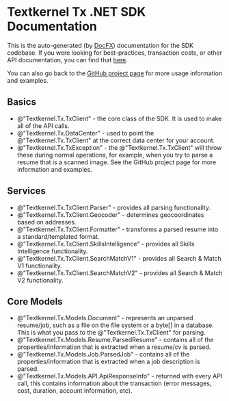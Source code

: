 # Textkernel Tx .NET SDK Documentation
This is the auto-generated (by [DocFX](https://dotnet.github.io/docfx/)) documentation for the SDK codebase.
If you were looking for best-practices, transaction costs, or other API documentation, you
can find that [here](https://developer.textkernel.com/tx-platform/v10/overview/).

You can also go back to the [GitHub project page](https://github.com/textkernel/tx-dotnet) for more usage information and examples.

## Basics
 - @"Textkernel.Tx.TxClient" - the core class of the SDK. It is used to make all of the API calls.
 - @"Textkernel.Tx.DataCenter" - used to point the @"Textkernel.Tx.TxClient" at the correct data center for your account.
 - @"Textkernel.Tx.TxException" - the @"Textkernel.Tx.TxClient" will throw these during normal operations, for example, when you try to parse a resume that is a scanned image. See the GitHub project page for more information and examples.

## Services
- @"Textkernel.Tx.TxClient.Parser" - provides all parsing functionality.
- @"Textkernel.Tx.TxClient.Geocoder" - determines geocoordinates based on addresses.
- @"Textkernel.Tx.TxClient.Formatter" - transforms a parsed resume into a standard/templated format.
- @"Textkernel.Tx.TxClient.SkillsIntelligence" - provides all Skills Intelligence functionality.
- @"Textkernel.Tx.TxClient.SearchMatchV1" - provides all Search &amp; Match V1 functionality.
- @"Textkernel.Tx.TxClient.SearchMatchV2" - provides all Search &amp; Match V2 functionality.

## Core Models
 - @"Textkernel.Tx.Models.Document" - represents an unparsed resume/job, such as a file on the file system or a byte[] in a database. This is what you pass to the @"Textkernel.Tx.TxClient" for parsing.
 - @"Textkernel.Tx.Models.Resume.ParsedResume" - contains all of the properties/information that is extracted when a resume/cv is parsed.
 - @"Textkernel.Tx.Models.Job.ParsedJob" - contains all of the properties/information that is extracted when a job description is parsed.
 - @"Textkernel.Tx.Models.API.ApiResponseInfo" - returned with every API call, this contains information about the transaction (error messages, cost, duration, account information, etc).


